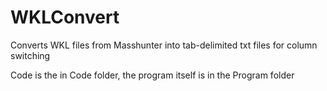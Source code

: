 # WKLConvert
Converts WKL files from Masshunter into tab-delimited txt files for column switching

Code is the in Code folder, the program itself is in the Program folder
